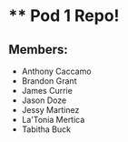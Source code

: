 # ** Pod 1 Repo!

## Members:

- Anthony Caccamo
- Brandon Grant
- James Currie
- Jason Doze
- Jessy Martinez
- La'Tonia Mertica
- Tabitha Buck

